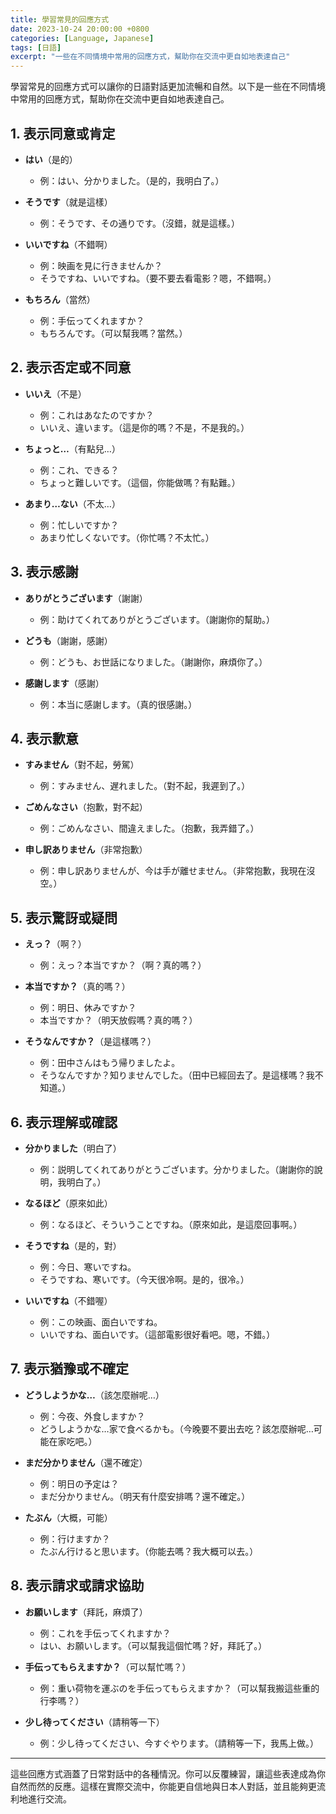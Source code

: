```yaml
---
title: 學習常見的回應方式
date: 2023-10-24 20:00:00 +0800
categories: [Language, Japanese]
tags: [日語] 
excerpt: "一些在不同情境中常用的回應方式，幫助你在交流中更自如地表達自己"
---
```


學習常見的回應方式可以讓你的日語對話更加流暢和自然。以下是一些在不同情境中常用的回應方式，幫助你在交流中更自如地表達自己。

## **1. 表示同意或肯定**

- **はい**（是的）
  - 例：はい、分かりました。（是的，我明白了。）
  
- **そうです**（就是這樣）
  - 例：そうです、その通りです。（沒錯，就是這樣。）
  
- **いいですね**（不錯啊）
  - 例：映画を見に行きませんか？  
  - そうですね、いいですね。（要不要去看電影？嗯，不錯啊。）

- **もちろん**（當然）
  - 例：手伝ってくれますか？  
  - もちろんです。（可以幫我嗎？當然。）

## **2. 表示否定或不同意**

- **いいえ**（不是）
  - 例：これはあなたのですか？  
  - いいえ、違います。（這是你的嗎？不是，不是我的。）

- **ちょっと…**（有點兒…）
  - 例：これ、できる？  
  - ちょっと難しいです。（這個，你能做嗎？有點難。）

- **あまり…ない**（不太…）
  - 例：忙しいですか？  
  - あまり忙しくないです。（你忙嗎？不太忙。）

## **3. 表示感謝**

- **ありがとうございます**（謝謝）
  - 例：助けてくれてありがとうございます。（謝謝你的幫助。）

- **どうも**（謝謝，感謝）
  - 例：どうも、お世話になりました。（謝謝你，麻煩你了。）

- **感謝します**（感謝）
  - 例：本当に感謝します。（真的很感謝。）

## **4. 表示歉意**

- **すみません**（對不起，勞駕）
  - 例：すみません、遅れました。（對不起，我遲到了。）

- **ごめんなさい**（抱歉，對不起）
  - 例：ごめんなさい、間違えました。（抱歉，我弄錯了。）

- **申し訳ありません**（非常抱歉）
  - 例：申し訳ありませんが、今は手が離せません。（非常抱歉，我現在沒空。）

## **5. 表示驚訝或疑問**

- **えっ？**（啊？）
  - 例：えっ？本当ですか？（啊？真的嗎？）

- **本当ですか？**（真的嗎？）
  - 例：明日、休みですか？  
  - 本当ですか？（明天放假嗎？真的嗎？）

- **そうなんですか？**（是這樣嗎？）
  - 例：田中さんはもう帰りましたよ。  
  - そうなんですか？知りませんでした。（田中已經回去了。是這樣嗎？我不知道。）

## **6. 表示理解或確認**

- **分かりました**（明白了）
  - 例：説明してくれてありがとうございます。分かりました。（謝謝你的說明，我明白了。）

- **なるほど**（原來如此）
  - 例：なるほど、そういうことですね。（原來如此，是這麼回事啊。）

- **そうですね**（是的，對）
  - 例：今日、寒いですね。  
  - そうですね、寒いです。（今天很冷啊。是的，很冷。）

- **いいですね**（不錯喔）
  - 例：この映画、面白いですね。  
  - いいですね、面白いです。（這部電影很好看吧。嗯，不錯。）

## **7. 表示猶豫或不確定**

- **どうしようかな…**（該怎麼辦呢…）
  - 例：今夜、外食しますか？  
  - どうしようかな…家で食べるかも。（今晚要不要出去吃？該怎麼辦呢…可能在家吃吧。）

- **まだ分かりません**（還不確定）
  - 例：明日の予定は？  
  - まだ分かりません。（明天有什麼安排嗎？還不確定。）

- **たぶん**（大概，可能）
  - 例：行けますか？  
  - たぶん行けると思います。（你能去嗎？我大概可以去。）

## **8. 表示請求或請求協助**

- **お願いします**（拜託，麻煩了）
  - 例：これを手伝ってくれますか？  
  - はい、お願いします。（可以幫我這個忙嗎？好，拜託了。）

- **手伝ってもらえますか？**（可以幫忙嗎？）
  - 例：重い荷物を運ぶのを手伝ってもらえますか？（可以幫我搬這些重的行李嗎？）

- **少し待ってください**（請稍等一下）
  - 例：少し待ってください、今すぐやります。（請稍等一下，我馬上做。）

---

這些回應方式涵蓋了日常對話中的各種情況。你可以反覆練習，讓這些表達成為你自然而然的反應。這樣在實際交流中，你能更自信地與日本人對話，並且能夠更流利地進行交流。
